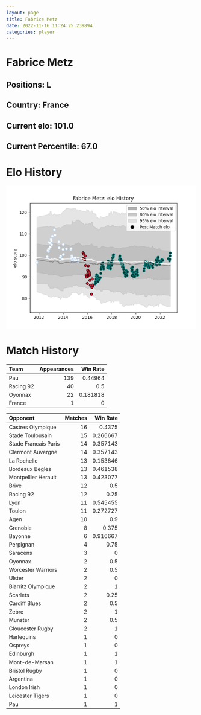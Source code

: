 ```yaml
---  
layout: page  
title: Fabrice Metz  
date: 2022-11-16 11:24:25.239894  
categories: player  
---
```

# Fabrice Metz

## Positions: L

## Country: France

## Current elo: 101.0

## Current Percentile: 67.0

# Elo History


![elo history](history_FabriceMetz.png)
# Match History


| Team      |   Appearances |   Win Rate |
|:----------|--------------:|-----------:|
| Pau       |           139 |   0.44964  |
| Racing 92 |            40 |   0.5      |
| Oyonnax   |            22 |   0.181818 |
| France    |             1 |   0        |

| Opponent             |   Matches |   Win Rate |
|:---------------------|----------:|-----------:|
| Castres Olympique    |        16 |   0.4375   |
| Stade Toulousain     |        15 |   0.266667 |
| Stade Francais Paris |        14 |   0.357143 |
| Clermont Auvergne    |        14 |   0.357143 |
| La Rochelle          |        13 |   0.153846 |
| Bordeaux Begles      |        13 |   0.461538 |
| Montpellier Herault  |        13 |   0.423077 |
| Brive                |        12 |   0.5      |
| Racing 92            |        12 |   0.25     |
| Lyon                 |        11 |   0.545455 |
| Toulon               |        11 |   0.272727 |
| Agen                 |        10 |   0.9      |
| Grenoble             |         8 |   0.375    |
| Bayonne              |         6 |   0.916667 |
| Perpignan            |         4 |   0.75     |
| Saracens             |         3 |   0        |
| Oyonnax              |         2 |   0.5      |
| Worcester Warriors   |         2 |   0.5      |
| Ulster               |         2 |   0        |
| Biarritz Olympique   |         2 |   1        |
| Scarlets             |         2 |   0.25     |
| Cardiff Blues        |         2 |   0.5      |
| Zebre                |         2 |   1        |
| Munster              |         2 |   0.5      |
| Gloucester Rugby     |         2 |   1        |
| Harlequins           |         1 |   0        |
| Ospreys              |         1 |   0        |
| Edinburgh            |         1 |   1        |
| Mont-de-Marsan       |         1 |   1        |
| Bristol Rugby        |         1 |   0        |
| Argentina            |         1 |   0        |
| London Irish         |         1 |   0        |
| Leicester Tigers     |         1 |   0        |
| Pau                  |         1 |   1        |